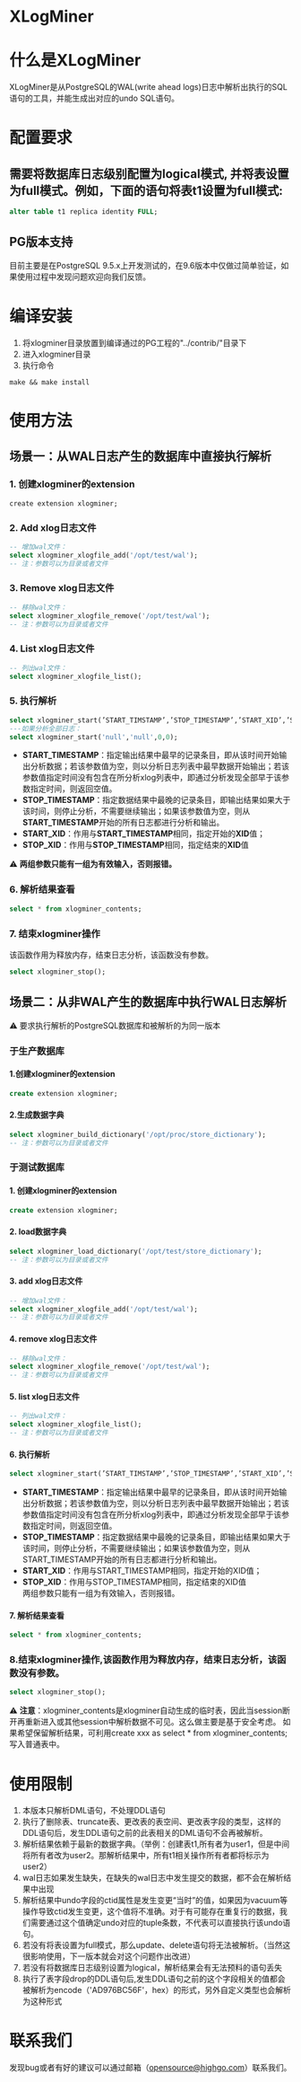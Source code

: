 XLogMiner
=====

# 什么是XLogMiner
XLogMiner是从PostgreSQL的WAL(write ahead logs)日志中解析出执行的SQL语句的工具，并能生成出对应的undo SQL语句。

# 配置要求
## 需要将数据库日志级别配置为logical模式, 并将表设置为full模式。例如，下面的语句将表t1设置为full模式:

```sql
alter table t1 replica identity FULL;
```

## PG版本支持
目前主要是在PostgreSQL 9.5.x上开发测试的，在9.6版本中仅做过简单验证，如果使用过程中发现问题欢迎向我们反馈。

# 编译安装
1. 将xlogminer目录放置到编译通过的PG工程的"../contrib/"目录下
2. 进入xlogminer目录
3. 执行命令
```shell
make && make install
```

# 使用方法
## 场景一：从WAL日志产生的数据库中直接执行解析
### 1. 创建xlogminer的extension
	create extension xlogminer;

### 2. Add xlog日志文件
```sql
-- 增加wal文件：
select xlogminer_xlogfile_add('/opt/test/wal');
-- 注：参数可以为目录或者文件
```

### 3. Remove xlog日志文件
```sql
-- 移除wal文件：
select xlogminer_xlogfile_remove('/opt/test/wal');
-- 注：参数可以为目录或者文件
```

### 4. List xlog日志文件
```sql
-- 列出wal文件：
select xlogminer_xlogfile_list();
```

### 5. 执行解析
```sql
select xlogminer_start(’START_TIMSTAMP’,’STOP_TIMESTAMP’,’START_XID’,’STOP_XID’)
---如果分析全部日志：
select xlogminer_start('null','null',0,0);
```

* **START_TIMESTAMP**：指定输出结果中最早的记录条目，即从该时间开始输出分析数据；若该参数值为空，则以分析日志列表中最早数据开始输出；若该参数值指定时间没有包含在所分析xlog列表中，即通过分析发现全部早于该参数指定时间，则返回空值。	
* **STOP_TIMESTAMP**：指定数据结果中最晚的记录条目，即输出结果如果大于该时间，则停止分析，不需要继续输出；如果该参数值为空，则从**START_TIMESTAMP**开始的所有日志都进行分析和输出。	
* **START_XID**：作用与**START_TIMESTAMP**相同，指定开始的**XID**值；	
* **STOP_XID**：作用与**STOP_TIMESTAMP**相同，指定结束的**XID**值	

:warning: **两组参数只能有一组为有效输入，否则报错。**



### 6. 解析结果查看
```sql
select * from xlogminer_contents;
```

### 7. 结束xlogminer操作
该函数作用为释放内存，结束日志分析，该函数没有参数。
```sql
select xlogminer_stop();
```


## 场景二：从非WAL产生的数据库中执行WAL日志解析
:warning: 要求执行解析的PostgreSQL数据库和被解析的为同一版本

### 于生产数据库

#### 1.创建xlogminer的extension
```sql
create extension xlogminer;
```
	
#### 2.生成数据字典
```sql
select xlogminer_build_dictionary('/opt/proc/store_dictionary');
-- 注：参数可以为目录或者文件
```


### 于测试数据库

#### 1. 创建xlogminer的extension
```sql
create extension xlogminer;
```

#### 2. load数据字典
```sql
select xlogminer_load_dictionary('/opt/test/store_dictionary');
-- 注：参数可以为目录或者文件
```
	
#### 3. add xlog日志文件
```sql
-- 增加wal文件：
select xlogminer_xlogfile_add('/opt/test/wal');
-- 注：参数可以为目录或者文件
```

#### 4. remove xlog日志文件
```sql
-- 移除wal文件：
select xlogminer_xlogfile_remove('/opt/test/wal');
-- 注：参数可以为目录或者文件
```
#### 5. list xlog日志文件	
```sql
-- 列出wal文件：
select xlogminer_xlogfile_list();
-- 注：参数可以为目录或者文件
```

	
#### 6. 执行解析
```sql
select xlogminer_start(’START_TIMSTAMP’,’STOP_TIMESTAMP’,’START_XID’,’STOP_XID’)
```
* **START_TIMESTAMP**：指定输出结果中最早的记录条目，即从该时间开始输出分析数据；若该参数值为空，则以分析日志列表中最早数据开始输出；若该参数值指定时间没有包含在所分析xlog列表中，即通过分析发现全部早于该参数指定时间，则返回空值。	
* **STOP_TIMESTAMP**：指定数据结果中最晚的记录条目，即输出结果如果大于该时间，则停止分析，不需要继续输出；如果该参数值为空，则从START_TIMESTAMP开始的所有日志都进行分析和输出。	
* **START_XID**：作用与START_TIMESTAMP相同，指定开始的XID值；	
* **STOP_XID**：作用与STOP_TIMESTAMP相同，指定结束的XID值	
	两组参数只能有一组为有效输入，否则报错。	

#### 7. 解析结果查看
```sql
select * from xlogminer_contents;
```

### 8.结束xlogminer操作,该函数作用为释放内存，结束日志分析，该函数没有参数。
```sql
select xlogminer_stop();
```

:warning: **注意**：xlogminer_contents是xlogminer自动生成的临时表，因此当session断开再重新进入或其他session中解析数据不可见。这么做主要是基于安全考虑。
      如果希望保留解析结果，可利用create xxx as select * from  xlogminer_contents;写入普通表中。

# 使用限制
1. 本版本只解析DML语句，不处理DDL语句
2. 执行了删除表、truncate表、更改表的表空间、更改表字段的类型，这样的DDL语句后，发生DDL语句之前的此表相关的DML语句不会再被解析。
3. 解析结果依赖于最新的数据字典。（举例：创建表t1,所有者为user1，但是中间将所有者改为user2。那解析结果中，所有t1相关操作所有者都将标示为user2）
4. wal日志如果发生缺失，在缺失的wal日志中发生提交的数据，都不会在解析结果中出现
5. 解析结果中undo字段的ctid属性是发生变更“当时”的值，如果因为vacuum等操作导致ctid发生变更，这个值将不准确。对于有可能存在重复行的数据，我们需要通过这个值确定undo对应的tuple条数，不代表可以直接执行该undo语句。
6. 若没有将表设置为full模式，那么update、delete语句将无法被解析。（当然这很影响使用，下一版本就会对这个问题作出改进）
7. 若没有将数据库日志级别设置为logical，解析结果会有无法预料的语句丢失
8. 执行了表字段drop的DDL语句后,发生DDL语句之前的这个字段相关的值都会被解析为encode（'AD976BC56F'，hex）的形式，另外自定义类型也会解析为这种形式

# 联系我们
发现bug或者有好的建议可以通过邮箱（opensource@highgo.com）联系我们。
